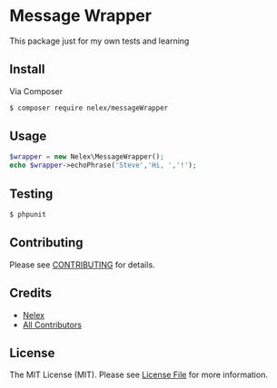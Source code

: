 # Message Wrapper

This package just for my own tests and learning

## Install

Via Composer

``` bash
$ composer require nelex/messageWrapper
```

## Usage

``` php
$wrapper = new Nelex\MessageWrapper();
echo $wrapper->echoPhrase('Steve','Hi, ','!');
```

## Testing

``` bash
$ phpunit
```

## Contributing

Please see [CONTRIBUTING](https://github.com/Nelex/MessageWrapper/blob/master/CONTRIBUTING.md) for details.

## Credits

- [Nelex](https://github.com/Nelex)
- [All Contributors](https://github.com/Nelex/MessageWrappers/contributors)

## License

The MIT License (MIT). Please see [License File](LICENSE.md) for more information.
